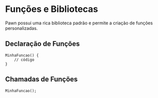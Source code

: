 # Funções e Bibliotecas

Pawn possui uma rica biblioteca padrão e permite a criação de funções personalizadas.

## Declaração de Funções

```pawn
MinhaFuncao() {
    // código
}
```

## Chamadas de Funções

```pawn
MinhaFuncao();
```
